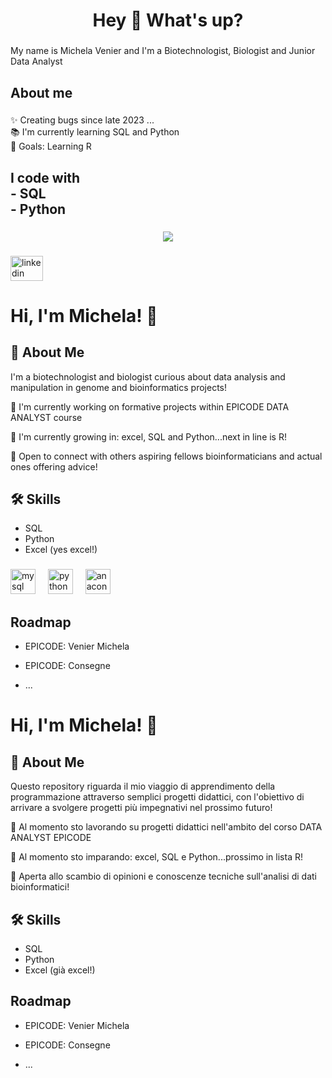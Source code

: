 <h1 align="center">Hey 👋 What's up?</h1>

###

<p align="left">My name is Michela Venier and I'm a Biotechnologist, Biologist and Junior Data Analyst</p>

###

<h2 align="left">About me</h2>

###

<p align="left">✨ Creating bugs since late 2023 ...<br>📚 I'm currently learning SQL and Python<br>🎯 Goals: Learning R</p>

###

<h2 align="left">I code with <br>- SQL<br>- Python</h2>

###

<div align="center">
  <img src="https://profile-counter.glitch.me/michivenier/count.svg?"  />
</div>

###

<div align="left">
  <a href="linkedin.com/in/michela-venier" target="_blank">
    <img src="https://raw.githubusercontent.com/maurodesouza/profile-readme-generator/master/src/assets/icons/social/linkedin/default.svg" width="52" height="40" alt="linkedin logo"  />
  </a>
</div>

###


# Hi, I'm Michela! 👋

## 🚀 About Me
I'm a biotechnologist and biologist curious about data analysis and manipulation in genome and bioinformatics projects!

🔭 I'm currently working on formative projects within EPICODE DATA ANALYST course

🌱 I'm currently growing in: excel, SQL and Python...next in line is R!

👯 Open to connect with others aspiring fellows bioinformaticians and actual ones offering advice!


## 🛠 Skills
- SQL
- Python
- Excel (yes excel!)


###

<div align="left">
  <img src="https://cdn.jsdelivr.net/gh/devicons/devicon/icons/mysql/mysql-original.svg" height="40" alt="mysql logo"  />
  <img width="12" />
  <img src="https://cdn.jsdelivr.net/gh/devicons/devicon/icons/python/python-original.svg" height="40" alt="python logo"  />
  <img width="12" />
  <img src="https://cdn.jsdelivr.net/gh/devicons/devicon/icons/anaconda/anaconda-original.svg" height="40" alt="anaconda logo"  />
  <img width="12" />
</div>


## Roadmap

- EPICODE: Venier Michela

- EPICODE: Consegne

- ...




# Hi, I'm Michela! 👋



## 🚀 About Me
Questo repository riguarda il mio viaggio di apprendimento della programmazione attraverso semplici progetti didattici, con l'obiettivo di arrivare a svolgere progetti più impegnativi nel prossimo futuro!


🔭 Al momento sto lavorando su progetti didattici nell'ambito del corso DATA ANALYST EPICODE 

🌱 Al momento sto imparando: excel, SQL e Python...prossimo in lista R!

👯 Aperta allo scambio di opinioni e conoscenze tecniche sull'analisi di dati bioinformatici!
## 🛠 Skills
- SQL
- Python
- Excel (già excel!)


## Roadmap

- EPICODE: Venier Michela

- EPICODE: Consegne

- ...



